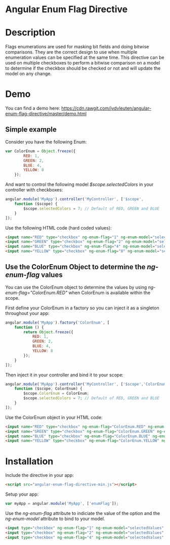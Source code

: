Angular Enum Flag Directive
===========================

# Description

Flags enumerations are used for masking bit fields and doing bitwise comparisons. They are the correct design to use when multiple enumeration values can be specified at the same time.
This directive can be used on multiple checkboxes to perform a bitwise comparison on a model to determine if the checkbox should be checked or not and will update the model on any change.

# Demo

You can find a demo here: https://cdn.rawgit.com/jvdvleuten/angular-enum-flag-directive/master/demo.html

## Simple example

Consider you have the following Enum:

```javascript
var ColorEnum = Object.freeze({
		RED: 1, 
		GREEN: 2, 
		BLUE: 4,
		YELLOW: 8
	});
```

And want to control the following model <i>$scope.selectedColors</i> in your controller with checkboxes:

```javascript
angular.module('MyApp').controller('MyController', ['$scope',
    function ($scope) {
		$scope.selectedColors = 7; // Default of RED, GREEN and BLUE
	}
]);
```

Use the following HTML code (hard coded values):

```html
<input name="RED" type="checkbox" ng-enum-flag="1" ng-enum-model="selectedColors"  />
<input name="GREEN" type="checkbox" ng-enum-flag="2" ng-enum-model="selectedColors" />
<input name="BLUE" type="checkbox" ng-enum-flag="4" ng-enum-model="selectedColors" />
<input name="YELLOW" type="checkbox" ng-enum-flag="8" ng-enum-model="selectedColors" />
```

## Use the ColorEnum Object to determine the <i>ng-enum-flag</i> values

You can use the ColorEnum object to determine the values by using <i>ng-enum-flag="ColorEnum.RED"</i> when ColorEnum is available within the scope.

First define your ColorEnum in a factory so you can inject it as a singleton throughout your app:

```javascript
angular.module('MyApp').factory('ColorEnum', [
    function () {
        return Object.freeze({
			RED: 1, 
			GREEN: 2, 
			BLUE: 4,
			YELLOW: 8
		});
    }
]);
```

Then inject it in your controller and bind it to your scope:

```javascript
angular.module('MyApp').controller('MyController', ['$scope','ColorEnum',
    function ($scope, ColorEnum) {
		$scope.ColorEnum = ColorEnum;
		$scope.selectedColors = 7; // Default of RED, GREEN and BLUE
	}
]);
```

Use the ColorEnum object in your HTML code:

```html
<input name="RED" type="checkbox" ng-enum-flag="ColorEnum.RED" ng-enum-model="selectedColors"  />
<input name="GREEN" type="checkbox" ng-enum-flag="ColorEnum.GREEN" ng-enum-model="selectedColors" />
<input name="BLUE" type="checkbox" ng-enum-flag="ColorEnum.BLUE" ng-enum-model="selectedColors" />
<input name="YELLOW" type="checkbox" ng-enum-flag="ColorEnum.YELLOW" ng-enum-model="selectedColors" />
```


# Installation

Include the directive in your app:

```html
<script src="angular-enum-flag-directive-min.js"></script>
```

Setup your app:

```javascript
var myApp = angular.module('MyApp', ['enumFlag']);
```

Use the <i>ng-enum-flag</i> attribute to indiciate the value of the option and the <i>ng-enum-model</i> attribute to bind to your model.

```html
<input type="checkbox" ng-enum-flag="1" ng-enum-model="selectedValues" />
<input type="checkbox" ng-enum-flag="2" ng-enum-model="selectedValues" />
<input type="checkbox" ng-enum-flag="4" ng-enum-model="selectedValues" />
```
